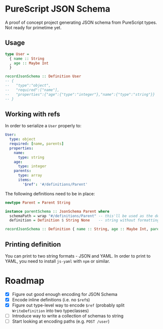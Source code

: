 PureScript JSON Schema
======================
A proof of concept project generating JSON schema from PureScript types. Not
ready for primetime yet.

Usage
-----
```purescript
type User =
  { name :: String
  , age :: Maybe Int
  }

recordJsonSchema :: Definition User
-- {
--   "type":"object",
--   "required":["name"],
--   "properties":{"age":{"type":"integer"},"name":{"type":"string"}}
-- }
```

Working with refs
-----------------
In order to serialize a `User` properly to:
```yaml
User:
  type: object
  required: [name, parents]
  properties:
    name:
      type: string
    age:
      type: integer
    parents:
      type: array
      items:
        '$ref': '#/definitions/Parent'
```

The following definitions need to be in place:

```purescript
newtype Parent = Parent String

instance parentSchema :: JsonSchema Parent where
  schemaPath = wrap "#/definitions/Parent" -- this'll be used as the def's path
  definition = Definition $ String None    -- string without formatting

recordJsonSchema :: Definition { name :: String, age :: Maybe Int, parents :: Array Parent }
```

Printing definition
-------------------
You can print to two string formats - JSON and YAML. In order to print to YAML,
you need to install `js-yaml` with `npm` or similar.

Roadmap
=======
- [x] Figure out good enough encoding for JSON Schema
- [x] Encode inline definitions (i.e. no `$ref`s)
- [x] Figure out type-level way to encode `$ref` (probably split `WriteDefinition` into two typeclasses)
- [ ] Introduce way to write a collection of schemas to string
- [ ] Start looking at encoding paths (e.g. `POST /user`)
